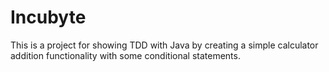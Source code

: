 # Incubyte

This is a project for showing TDD with Java by creating a simple calculator addition functionality with some conditional statements.
